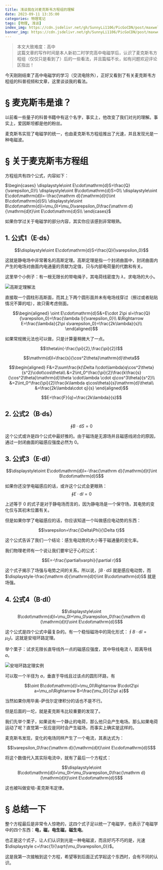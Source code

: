 ```yaml
---
title: 浅谈我在对麦克斯韦方程组的理解
date: 2023-09-11 13:35:00
categories: 物理笔记
tags: [物理, 浅谈]
index_img: https://cdn.jsdelivr.net/gh/SunnyLi1106/PicGoCDN/post/maxwell-equations.jpg
banner_img: https://cdn.jsdelivr.net/gh/SunnyLi1106/PicGoCDN/post/maxwell-equations.jpg
---
```


> 本文大致难度：高中\
> 这篇文章的写作时间是本人新初二时学完高中电磁学后，认识了麦克斯韦方程组（仅仅只是看到了）后的一些看法，并且篇幅不长，如有问题欢迎评论区指出！


今天刚刚结束了高中电磁学的学习（交流电除外），正好又看到了有关麦克斯韦方程组的科普视频和文章，这里谈谈我的看法。

# § 麦克斯韦是谁？
以前看一些量子的科普书籍中有这个名字，事实上，他改变了我们对光的理解。事实上，爱因斯坦都是他的粉丝。

麦克斯韦实现了电磁学的统一，也由麦克斯韦方程组推出了光速，并且发现光是一种电磁波。

# § 关于麦克斯韦方程组

方程组共有四个公式，内容如下：

$\begin{cases} \displaystyle\oint E\cdot\mathrm{d}S=\frac{Q}{\varepsilon_0}\\ \displaystyle\oint B\cdot\mathrm{d}S=0\\ \displaystyle\oint E\cdot\mathrm{d}l=-\frac{\mathrm d}{\mathrm{d}t}\int B\cdot\mathrm{d}S\\ \displaystyle\oint B\cdot\mathrm{d}l=\mu_0I+\mu_0\varepsilon_0\frac{\mathrm d}{\mathrm{d}t}\int E\cdot\mathrm{d}S\\ \end{cases}$

如果你学过关于电磁学的部分内容，其实你应该感到非常眼熟。

## 1. 公式1（E·ds）

$$\displaystyle\oint E\cdot\mathrm{d}S=\frac{Q}{\varepsilon_0}$$

这就是静电场中非常著名的高斯定理。高斯定理是指一个封闭曲面中，封闭曲面内产生的电场对曲面内电通量的贡献为定值，只与内部电荷量的代数和有关。

这里举个小例子：有一根无限长的带电绳子，其电荷线密度为 $\lambda$，求电场的大小。

![高斯定理解法](https://cdn.jsdelivr.net/gh/SunnyLi1106/PicGoCDN/img/maxwell-equations/1.png)

直接取一个圆柱形高斯面，而其上下两个圆形面并未有电场线穿过（擦过或者贴贴情况不算的哈），故只需考虑侧面。

$$\begin{aligned} \oint E\cdot\mathrm{d}S&=E\cdot 2\pi sl=\frac{Q}{\varepsilon_0}=\frac{\lambda l}{\varepsilon_0}\\ &\Rightarrow E=\frac{\lambda}{2\pi s\varepsilon_0}=\frac{2k\lambda}{s}\\ \end{aligned}$$

如果常规微元法也可以做，只是计算量稍微大了一点。

$$\theta\in(-\frac{\pi}{2},\frac{\pi}{2})$$

$$\mathrm{d}l=\frac{s}{\cos^2\theta}\mathrm{d}\theta$$

$$\begin{aligned} F&=2\sum\frac{k(\Delta l\cdot\lambda)q\cos^2\theta}{s^2}\cdot\cos\theta\\ &=2\int_0^\frac{\pi}{2}\frac{k\frac{s}{\cos^2\theta}\mathrm{d}\theta \cdot\lambda \cdot q\cos^3\theta}{s^2}\\ &=2\int_0^\frac{\pi}{2}\frac{k\lambda q\cos\theta}{s}\mathrm{d}\theta\\ &=\frac{2k\lambda\cdot q}{s} \end{aligned}$$

$$E=\frac{F}{q}=\frac{2k\lambda}{s}$$

## 2. 公式2（B·ds）

$$\displaystyle\oint B\cdot\mathrm{d}S=0$$

这个公式或许是四个公式中最好推的。由于磁场是无源场并且磁感线闭合的原因，通过一封闭曲面的磁感应强度必然为 $0$。

## 3. 公式3（E·dl）

$$\displaystyle\oint E\cdot\mathrm{d}l=-\frac{\mathrm d}{\mathrm{d}t}\int B\cdot\mathrm{d}S$$

如果你还没学电磁感应的话，或许这个公式会更眼熟：
$$\displaystyle\oint E\cdot\mathrm{d}l=0$$

上述等于 $0$ 的式子是对于静电场而言的，因为静电场是一个保守场，其电势的变化仅与其初末位置有关。

但是如果你学了电磁感应的话，你应该知道一个叫做感应电动势的东西：

$$\varepsilon=\frac{\Delta\Phi}{\Delta t}$$

这个公式告诉了我们一个结论：感生电动势的大小等于磁通量的变化率。

我们物理老师有一个说让我们要牢记于心的公式：

$$E=-\frac{\partial\varphi}{\partial r}$$

这个式子揭示了场强与电势之间的关系。所以说，$\displaystyle\int B\cdot\mathrm{d}S$ 就是感应电动势，而 $\displaystyle-\frac{\mathrm d}{\mathrm{d}t}\int B\cdot\mathrm{d}S$ 就是场强。

## 4. 公式4（B·dl）

$$\displaystyle\oint B\cdot\mathrm{d}l=\mu_0I+\mu_0\varepsilon_0\frac{\mathrm d}{\mathrm{d}t}\oint E\cdot\mathrm{d}S$$

这个公式是四个公式中最复杂的。有一个稳恒磁场中的简化形式：$\displaystyle\oint B\cdot\mathrm{d}l=\mu_0I$。这就是安培环路定理。

举个栗子：试求无限长直导线外一点的磁感应强度，其中导线电流 $I$，距离导线 $a$。

![安培环路定理实例](https://cdn.jsdelivr.net/gh/SunnyLi1106/PicGoCDN/img/maxwell-equations/2.png)

可以取一个半径为 $a$，垂直于导线且过该点的圆形环路，有

$$\oint B\cdot\mathrm{d}l=\mu_0I\Rightarrow B\cdot2\pi a=\mu_oI\Rightarrow B=\frac{\mu_0I}{2\pi a}$$

当然如果你用毕奥-萨伐尔定律积分的话也不是不行。

但是后面的一坨，就是麦克斯韦比较重要的发现了。

我们先举个栗子，如果说有一个静止的电荷，那么他只会产生电场。那么如果电荷运动了呢？直觉第一反应是同时会产生磁场，而事实上确实是这样的。

麦克斯韦发现，变化的电场同样产生了一个电流，其表达式为：

$$\varepsilon_0\frac{\mathrm d}{\mathrm{d}t}\oint E\cdot\mathrm{d}S$$

将这个数值代入其实际电流中，就有了最后一个方程式：

$$\displaystyle\oint B\cdot\mathrm{d}l=\mu_0I+\mu_0\varepsilon_0\frac{\mathrm d}{\mathrm{d}t}\oint E\cdot\mathrm{d}S$$

这也被叫做安培-麦克斯韦定律。

# § 总结一下
整个方程最后是非常令人惊艳的，这四个式子足以统一了电磁学，也表示了电磁学中的四个东西：**电，磁，电生磁，磁生电**。

也正是这个式子，让人们认识到光是一种电磁波，而且好巧不巧的是，光速 $\displaystyle c=\frac{1}{\sqrt{\mu_0\varepsilon_0}}$。

这是我第一次接触到这个方程，希望等到后面正式学起这个东西时，会有不同的认识。